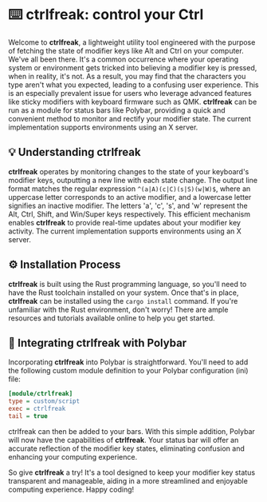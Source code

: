 # :keyboard: ctrlfreak: control your Ctrl

Welcome to **ctrlfreak**, a lightweight utility tool engineered with the purpose of fetching the state of modifier keys like Alt and Ctrl on your computer. We've all been there. It's a common occurrence where your operating system or environment gets tricked into believing a modifier key is pressed, when in reality, it's not. As a result, you may find that the characters you type aren't what you expected, leading to a confusing user experience. This is an especially prevalent issue for users who leverage advanced features like sticky modifiers with keyboard firmware such as QMK. **ctrlfreak** can be run as a module for status bars like Polybar, providing a quick and convenient method to monitor and rectify your modifier state. The current implementation supports environments using an X server.

## :bulb: Understanding ctrlfreak

**ctrlfreak** operates by monitoring changes to the state of your keyboard's modifier keys, outputting a new line with each state change. The output line format matches the regular expression `^(a|A)(c|C)(s|S)(w|W)$`, where an uppercase letter corresponds to an active modifier, and a lowercase letter signifies an inactive modifier. The letters 'a', 'c', 's', and 'w' represent the Alt, Ctrl, Shift, and Win/Super keys respectively. This efficient mechanism enables **ctrlfreak** to provide real-time updates about your modifier key activity. The current implementation supports environments using an X server.
## :gear: Installation Process

**ctrlfreak** is built using the Rust programming language, so you'll need to have the Rust toolchain installed on your system. Once that's in place, **ctrlfreak** can be installed using the `cargo install` command. If you're unfamiliar with the Rust environment, don't worry! There are ample resources and tutorials available online to help you get started.

## :jigsaw: Integrating ctrlfreak with Polybar

Incorporating **ctrlfreak** into Polybar is straightforward. You'll need to add the following custom module definition to your Polybar configuration (ini) file:

```ini
[module/ctrlfreak]
type = custom/script
exec = ctrlfreak
tail = true
```

ctrlfreak can then be added to your bars. With this simple addition, Polybar will now have the capabilities of **ctrlfreak**. Your status bar will offer an accurate reflection of the modifier key states, eliminating confusion and enhancing your computing experience.

So give **ctrlfreak** a try! It's a tool designed to keep your modifier key status transparent and manageable, aiding in a more streamlined and enjoyable computing experience. Happy coding!
